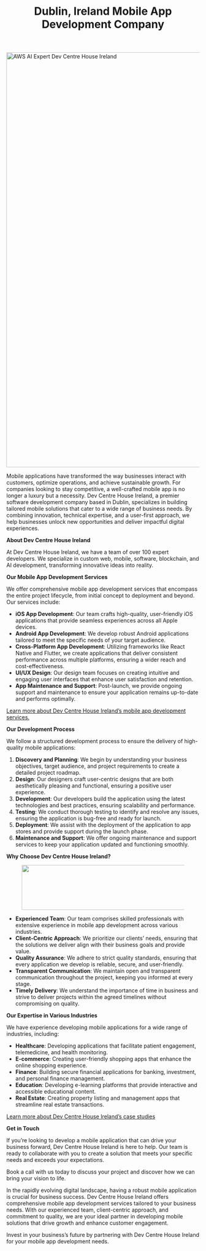 
<div class="inside-article">
<header aria-label="Content" class="entry-header">
<h1 class="entry-title" itemprop="headline">Dublin, Ireland Mobile App Development Company</h1> 
</header>
<div class="featured-image cv-col-12 post-image">
<img alt="AWS AI Expert Dev Centre House Ireland" class="size-full cv-col-12 wp-post-image" decoding="async" fetchpriority="high" height="1080" itemprop="image" sizes="(max-width: 1920px) 100vw, 1920px" src="https://www.devcentrehouse.eu/blogs/wp-content/uploads/2024/12/Untitled-design.jpg" srcset="https://www.devcentrehouse.eu/blogs/wp-content/uploads/2024/12/Untitled-design.jpg 1920w, https://www.devcentrehouse.eu/blogs/wp-content/uploads/2024/12/Untitled-design-300x169.jpg 300w, https://www.devcentrehouse.eu/blogs/wp-content/uploads/2024/12/Untitled-design-1024x576.jpg 1024w, https://www.devcentrehouse.eu/blogs/wp-content/uploads/2024/12/Untitled-design-768x432.jpg 768w, https://www.devcentrehouse.eu/blogs/wp-content/uploads/2024/12/Untitled-design-1536x864.jpg 1536w" style="aspect-ratio:0;" width="1920"/> </div>
<div class="entry-content" itemprop="text">
<p>Mobile applications have transformed the way businesses interact with customers, optimize operations, and achieve sustainable growth. For companies looking to stay competitive, a well-crafted mobile app is no longer a luxury but a necessity. Dev Centre House Ireland, a premier software development company based in Dublin, specializes in building tailored mobile solutions that cater to a wide range of business needs. By combining innovation, technical expertise, and a user-first approach, we help businesses unlock new opportunities and deliver impactful digital experiences.</p>
<p><strong>About Dev Centre House Ireland</strong></p>
<p>At Dev Centre House Ireland, we have a team of over 100 expert developers. We specialize in custom web, mobile, software, blockchain, and AI development, transforming innovative ideas into reality.</p>
<p><strong>Our Mobile App Development Services</strong></p>
<p>We offer comprehensive mobile app development services that encompass the entire project lifecycle, from initial concept to deployment and beyond. Our services include:</p>
<ul class="wp-block-list">
<li><strong>iOS App Development</strong>: Our team crafts high-quality, user-friendly iOS applications that provide seamless experiences across all Apple devices.</li>
<li><strong>Android App Development</strong>: We develop robust Android applications tailored to meet the specific needs of your target audience.</li>
<li><strong>Cross-Platform App Development</strong>: Utilizing frameworks like React Native and Flutter, we create applications that deliver consistent performance across multiple platforms, ensuring a wider reach and cost-effectiveness.</li>
<li><strong>UI/UX Design</strong>: Our design team focuses on creating intuitive and engaging user interfaces that enhance user satisfaction and retention.</li>
<li><strong>App Maintenance and Support</strong>: Post-launch, we provide ongoing support and maintenance to ensure your application remains up-to-date and performs optimally.</li>
</ul>
<p><a href="https://www.devcentrehouse.eu/en/services/mobile-app-development/">Learn more about Dev Centre House Ireland’s mobile app development services.</a></p>
<p><strong>Our Development Process</strong></p>
<p>We follow a structured development process to ensure the delivery of high-quality mobile applications:</p>
<ol class="wp-block-list">
<li><strong>Discovery and Planning</strong>: We begin by understanding your business objectives, target audience, and project requirements to create a detailed project roadmap.</li>
<li><strong>Design</strong>: Our designers craft user-centric designs that are both aesthetically pleasing and functional, ensuring a positive user experience.</li>
<li><strong>Development</strong>: Our developers build the application using the latest technologies and best practices, ensuring scalability and performance.</li>
<li><strong>Testing</strong>: We conduct thorough testing to identify and resolve any issues, ensuring the application is bug-free and ready for launch.</li>
<li><strong>Deployment</strong>: We assist with the deployment of the application to app stores and provide support during the launch phase.</li>
<li><strong>Maintenance and Support</strong>: We offer ongoing maintenance and support services to keep your application updated and functioning smoothly.</li>
</ol>
<p><strong>Why Choose Dev Centre House Ireland?</strong></p>
<figure class="wp-block-image size-large"><a href="https://www.devcentrehouse.eu/en/about-us"><img alt="" class="wp-image-336" decoding="async" height="117" sizes="(max-width: 1024px) 100vw, 1024px" src="https://www.devcentrehouse.eu/blogs/wp-content/uploads/2024/12/Group-71-1024x117.png" srcset="https://www.devcentrehouse.eu/blogs/wp-content/uploads/2024/12/Group-71-1024x117.png 1024w, https://www.devcentrehouse.eu/blogs/wp-content/uploads/2024/12/Group-71-300x34.png 300w, https://www.devcentrehouse.eu/blogs/wp-content/uploads/2024/12/Group-71-768x88.png 768w, https://www.devcentrehouse.eu/blogs/wp-content/uploads/2024/12/Group-71-1536x175.png 1536w, https://www.devcentrehouse.eu/blogs/wp-content/uploads/2024/12/Group-71-2048x234.png 2048w" width="1024"/></a></figure>
<ul class="wp-block-list">
<li><strong>Experienced Team</strong>: Our team comprises skilled professionals with extensive experience in mobile app development across various industries.</li>
<li><strong>Client-Centric Approach</strong>: We prioritize our clients’ needs, ensuring that the solutions we deliver align with their business goals and provide value.</li>
<li><strong>Quality Assurance</strong>: We adhere to strict quality standards, ensuring that every application we develop is reliable, secure, and user-friendly.</li>
<li><strong>Transparent Communication</strong>: We maintain open and transparent communication throughout the project, keeping you informed at every stage.</li>
<li><strong>Timely Delivery</strong>: We understand the importance of time in business and strive to deliver projects within the agreed timelines without compromising on quality.</li>
</ul>
<p><strong>Our Expertise in Various Industries</strong></p>
<p>We have experience developing mobile applications for a wide range of industries, including:</p>
<ul class="wp-block-list">
<li><strong>Healthcare</strong>: Developing applications that facilitate patient engagement, telemedicine, and health monitoring.</li>
<li><strong>E-commerce</strong>: Creating user-friendly shopping apps that enhance the online shopping experience.</li>
<li><strong>Finance</strong>: Building secure financial applications for banking, investment, and personal finance management.</li>
<li><strong>Education</strong>: Developing e-learning platforms that provide interactive and accessible educational content.</li>
<li><strong>Real Estate</strong>: Creating property listing and management apps that streamline real estate transactions.</li>
</ul>
<p><a href="https://www.devcentrehouse.eu/en/case-studies">Learn more about Dev Centre House Ireland’s case studies </a></p>
<p><strong>Get in Touch</strong></p>
<p>If you’re looking to develop a mobile application that can drive your business forward, Dev Centre House Ireland is here to help. Our team is ready to collaborate with you to create a solution that meets your specific needs and exceeds your expectations.</p>
<p>Book a call with us today to discuss your project and discover how we can bring your vision to life.</p>
<p>In the rapidly evolving digital landscape, having a robust mobile application is crucial for business success. Dev Centre House Ireland offers comprehensive mobile app development services tailored to your business needs. With our experienced team, client-centric approach, and commitment to quality, we are your ideal partner in developing mobile solutions that drive growth and enhance customer engagement.</p>
<p>Invest in your business’s future by partnering with Dev Centre House Ireland for your mobile app development needs.</p>
<!--— Calendly inline widget begin ---->


<!--— Calendly inline widget end ---->
</div> <footer aria-label="Entry meta" class="entry-meta">
</footer>
</div>
